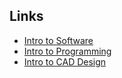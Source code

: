 ## Links
- [Intro to Software](https://ftccats.github.io/Software_Intro)
- [Intro to Programming](https://ftccats.github.io/ProgrammingBasics)
- [Intro to CAD Design](https://ftccats.github.io/CADwithPTC)
